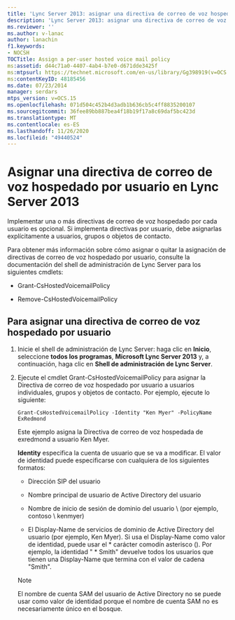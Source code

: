 ```yaml
---
title: 'Lync Server 2013: asignar una directiva de correo de voz hospedado por usuario'
description: 'Lync Server 2013: asignar una directiva de correo de voz hospedado por usuario.'
ms.reviewer: ''
ms.author: v-lanac
author: lanachin
f1.keywords:
- NOCSH
TOCTitle: Assign a per-user hosted voice mail policy
ms:assetid: d44c71a0-4407-4ab4-b7e0-d671dde3425f
ms:mtpsurl: https://technet.microsoft.com/en-us/library/Gg398919(v=OCS.15)
ms:contentKeyID: 48185456
ms.date: 07/23/2014
manager: serdars
mtps_version: v=OCS.15
ms.openlocfilehash: 071d504c452b4d3adb1b636cb5c4ff8835200107
ms.sourcegitcommit: 36fee89bb887bea4f18b19f17a8c69daf5bc423d
ms.translationtype: MT
ms.contentlocale: es-ES
ms.lasthandoff: 11/26/2020
ms.locfileid: "49440524"
---
```

# <a name="assign-a-per-user-hosted-voice-mail-policy-in-lync-server-2013"></a>Asignar una directiva de correo de voz hospedado por usuario en Lync Server 2013

 


Implementar una o más directivas de correo de voz hospedado por cada usuario es opcional. Si implementa directivas por usuario, debe asignarlas explícitamente a usuarios, grupos o objetos de contacto.

Para obtener más información sobre cómo asignar o quitar la asignación de directivas de correo de voz hospedado por usuario, consulte la documentación del shell de administración de Lync Server para los siguientes cmdlets:

  - Grant-CsHostedVoicemailPolicy

  - Remove-CsHostedVoicemailPolicy

## <a name="to-assign-a-per-user-hosted-voice-mail-policy"></a>Para asignar una directiva de correo de voz hospedado por usuario

1.  Inicie el shell de administración de Lync Server: haga clic en **Inicio**, seleccione **todos los programas**, **Microsoft Lync Server 2013** y, a continuación, haga clic en **Shell de administración de Lync Server**.

2.  Ejecute el cmdlet Grant-CsHostedVoicemailPolicy para asignar la Directiva de correo de voz hospedado por usuario a usuarios individuales, grupos y objetos de contacto. Por ejemplo, ejecute lo siguiente:
    
        Grant-CsHostedVoicemailPolicy -Identity "Ken Myer" -PolicyName ExRedmond
    
    Este ejemplo asigna la Directiva de correo de voz hospedada de exredmond a usuario Ken Myer.
    
    **Identity** especifica la cuenta de usuario que se va a modificar. El valor de identidad puede especificarse con cualquiera de los siguientes formatos:
    
      - Dirección SIP del usuario
    
      - Nombre principal de usuario de Active Directory del usuario
    
      - Nombre de inicio de sesión de dominio del usuario \\ (por ejemplo, contoso \\ kenmyer)
    
      - El Display-Name de servicios de dominio de Active Directory del usuario (por ejemplo, Ken Myer). Si usa el Display-Name como valor de identidad, puede usar el \* carácter comodín asterisco (). Por ejemplo, la identidad " \* Smith" devuelve todos los usuarios que tienen una Display-Name que termina con el valor de cadena "Smith".
    

    > [!NOTE]  
    > El nombre de cuenta SAM del usuario de Active Directory no se puede usar como valor de identidad porque el nombre de cuenta SAM no es necesariamente único en el bosque.


